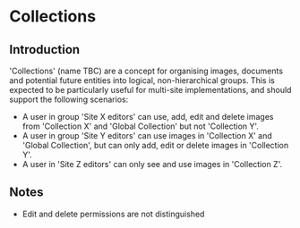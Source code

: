 # Collections

## Introduction

'Collections' (name TBC) are a concept for organising images, documents and potential future entities into logical, non-hierarchical groups. This is expected to be particularly useful for multi-site implementations, and should support the following scenarios:

- A user in group 'Site X editors' can use, add, edit and delete images from 'Collection X' and 'Global Collection' but not 'Collection Y'.
- A user in group 'Site Y editors' can use images in 'Collection X' and 'Global Collection', but can only add, edit or delete images in 'Collection Y'.
- A user in 'Site Z editors' can only see and use images in 'Collection Z'.

## Notes

- Edit and delete permissions are not distinguished